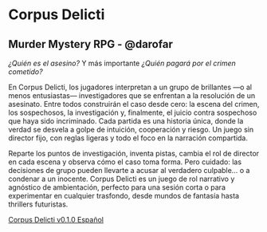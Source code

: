 # Corpus Delicti
## Murder Mystery RPG - @darofar

*¿Quién es el asesino?* Y más importante *¿Quién pagará por el crimen cometido?* 

En Corpus Delicti, los jugadores interpretan a un grupo de brillantes —o al menos entusiastas— investigadores que se enfrentan a la resolución de un asesinato. Entre todos construirán el caso desde cero: la escena del crimen, los sospechosos, la investigación y, finalmente, el juicio contra sospechoso que haya sido incriminado. Cada partida es una historia única, donde la verdad se desvela a golpe de intuición, cooperación y riesgo. Un juego sin director fijo, con reglas ligeras y todo el foco en la narración compartida.

Reparte los puntos de investigación, inventa pistas, cambia el rol de director en cada escena y observa cómo el caso toma forma. Pero cuidado: las decisiones de grupo pueden llevarte a acusar al verdadero culpable… o a condenar a un inocente. Corpus Delicti es un juego de rol narrativo y agnóstico de ambientación, perfecto para una sesión corta o para experimentar en cualquier trasfondo, desde mundos de fantasía hasta thrillers futuristas. 

[Corpus Delicti v0.1.0 Español](/corpus_delicti_es.md)